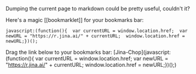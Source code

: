 Dumping the current page to markdown could be pretty useful, couldn't it? 

Here's a magic [[bookmarklet]] for your bookmarks bar: 

```
javascript:(function(){  var currentURL = window.location.href;  var newURL = "https://r.jina.ai/" + currentURL;  window.location.href = newURL;})();
```

Drag the link below to your bookmarks bar:
[Jina-Chop](javascript:(function(){  var currentURL = window.location.href;  var newURL = "https://r.jina.ai/" + currentURL;  window.location.href = newURL;})();)